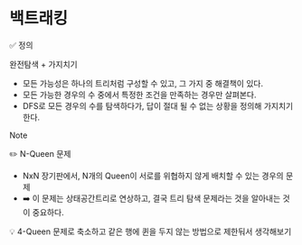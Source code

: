 # 백트래킹

✅ 정의

완전탐색 + 가지치기

- 모든 가능성은 하나의 트리처럼 구성할 수 있고, 그 가지 중 해결책이 있다.
- 모든 가능한 경우의 수 중에서 특정한 조건을 만족하는 경우만 살펴본다.
- DFS로 모든 경우의 수를 탐색하다가, 답이 절대 될 수 없는 상황을 정의해 가지치기 한다.

> [!note]
> ✏️ N-Queen 문제
>
> - NxN 장기판에서, N개의 Queen이 서로를 위협하지 않게 배치할 수 있는 경우의 문제
> - ➡️ 이 문제는 상태공간트리로 연상하고, 결국 트리 탐색 문제라는 것을 알아내는 것이 중요하다.
>
> 💡 4-Queen 문제로 축소하고 같은 행에 퀸을 두지 않는 방법으로 제한둬서 생각해보기
